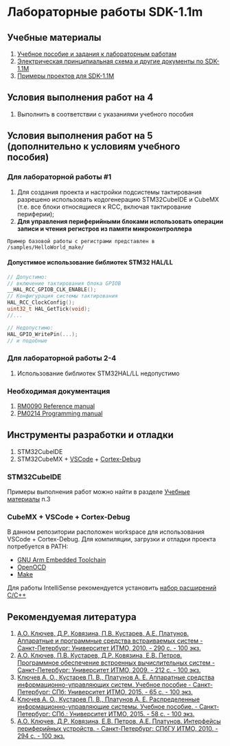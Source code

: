 # Лабораторные работы SDK-1.1m

## Учебные материалы

1. [Учебное пособие и задания к лабораторным работам](https://disk.yandex.ru/i/mNxvWKNR1thdyA)
1. [Электрическая принципиальная схема и другие документы по SDK-1.1M](https://disk.yandex.ru/d/GucbJAt-4ZunLA)
1. [Примеры проектов для SDK-1.1M](https://github.com/lmtspbru/SDK-1.1M)

## Условия выполнения работ на 4

1. Выполнить в соответствии с указаниями учебного пособия

## Условия выполнения работ на 5 (дополнительно к условиям учебного пособия)

### Для лабораторной работы #1

1. Для создания проекта и настройки подсистемы тактирования разрешено использовать кодогенерацию STM32CubeIDE и CubeMX (т.е. все блоки относящиеся к RCC, включая тактирование периферии);
1. **Для управления периферийными блоками использовать операции записи и чтения регистров из памяти микроконтроллера**

```Пример базовой работы с регистрами представлен в /samples/HelloWorld_make/```

#### Допустимое использование библиотек STM32 HAL/LL

```C
// Допустимо:
// включение тактирования блока GPIOB
__HAL_RCC_GPIOB_CLK_ENABLE();
// Конфигурация системы тактирования
HAL_RCC_ClockConfig();
uint32_t HAL_GetTick(void);
//... 

// Недопустимо:
HAL_GPIO_WritePin(...);
// и подобные
```

### Для лабораторной работы 2-4

1. Использование библиотек STM32HAL/LL недопустимо

### Необходимая документация

1. [RM0090 Reference manual](https://www.st.com/resource/en/reference_manual/dm00031020-stm32f405-415-stm32f407-417-stm32f427-437-and-stm32f429-439-advanced-arm-based-32-bit-mcus-stmicroelectronics.pdf)
2. [PM0214 Programming manual](https://www.st.com/resource/en/programming_manual/pm0214-stm32-cortexm4-mcus-and-mpus-programming-manual-stmicroelectronics.pdf)

## Инструменты разработки и отладки

1. STM32CubeIDE
1. STM32CubeMX + [VSCode](https://code.visualstudio.com/) + [Cortex-Debug](https://marketplace.visualstudio.com/items?itemName=marus25.cortex-debug)

### STM32CubeIDE

Примеры выполнения работ можно найти в разделе [Учебные материалы](#учебные-материалы) п.3

### CubeMX + VSCode + Cortex-Debug

В данном репозитории расположен workspace для использования VSCode + Cortex-Debug. Для компиляции, загрузки и отладки проекта потребуется в PATH:

* [GNU Arm Embedded Toolchain](https://developer.arm.com/downloads/-/gnu-rm)
* [OpenOCD](https://openocd.org/)
* [Make](https://www.gnu.org/software/make/)

Для работы IntelliSense рекомендуется установить [набор расширений C/C++](https://marketplace.visualstudio.com/items?itemName=ms-vscode.cpptools)

## Рекомендуемая литература

1. [А.О. Ключев, Д.Р. Ковязина, П.В. Кустарев, А.Е. Платунов. Аппаратные и программные средства встраиваемых систем - Санкт-Петербург: Университет ИТМО, 2010. - 290 с. - 100 экз.](http://books.ifmo.ru/file/pdf/686.pdf)
2. [А.О. Ключев, П.В. Кустарев, Д.Р. Ковязина, Е.В. Петров. Программное обеспечение встроенных вычислительных систем - Санкт-Петербург: Университет ИТМО, 2009. - 212 с. - 100 экз.](http://books.ifmo.ru/file/pdf/499.pdf)
3. [Ключев А. О., Кустарев П. В., Платунов А. Е. Аппаратные средства информационно-управляющих систем. Учебное пособие - Санкт-Петербург: СПб: Университет ИТМО, 2015. - 65 с. - 100 экз.](http://books.ifmo.ru/file/pdf/1723.pdf)
4. [Ключев А. О., Кустарев П. В., Платунов А. Е. Распределенные информационно-управляющие системы. Учебное пособие. - Санкт-Петербург: СПб.: Университет ИТМО, 2015. - 58 с. - 100 экз.](http://books.ifmo.ru/file/pdf/1724.pdf)
5. [А.О. Ключев, Д.Р. Ковязина, Е.В. Петров, А.Е. Платунов. Интерфейсы периферийных устройств. - Санкт-Петербург: СПбГУ ИТМО, 2010. - 294 с. - 100 экз.](http://books.ifmo.ru/file/pdf/728.pdf)

